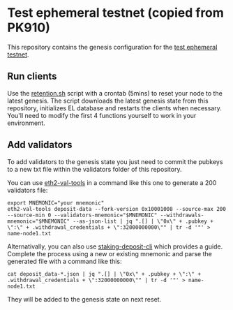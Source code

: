 # Test ephemeral testnet (copied from PK910)

This repository contains the genesis configuration for the [test ephemeral testnet](https://github.com/taxmeifyoucan/ephemeral-testnet).

## Run clients

Use the [retention.sh](https://github.com/pk910/test-testnet-scripts/blob/master/retention.sh) script with a crontab (5mins) to reset your node to the latest genesis.
The script downloads the latest genesis state from this repository, initializes EL database and restarts the clients when necessary.
You'll need to modify the first 4 functions yourself to work in your environment.

## Add validators

To add validators to the genesis state you just need to commit the pubkeys to a new txt file within the validators folder of this repository.

You can use [eth2-val-tools](https://github.com/protolambda/eth2-val-tools) in a command like this one to generate a 200 validators file:

```
export MNEMONIC="your mnemonic"
eth2-val-tools deposit-data --fork-version 0x10001008 --source-max 200 --source-min 0 --validators-mnemonic="$MNEMONIC" --withdrawals-mnemonic="$MNEMONIC" --as-json-list | jq ".[] | \"0x\" + .pubkey + \":\" + .withdrawal_credentials + \":32000000000\"" | tr -d '"' > name-node1.txt
```
Alternativally, you can also use [staking-deposit-cli](https://github.com/remyroy/staking-deposit-cli/releases/tag/v2.3.0.ephemery) which provides a guide. Complete the process using a new or existing mnemonic and parse the generated file with a command like this:

```
cat deposit_data-*.json | jq ".[] | \"0x\" + .pubkey + \":\" + .withdrawal_credentials + \":32000000000\"" | tr -d '"' > name-node1.txt

```

They will be added to the genesis state on next reset.
